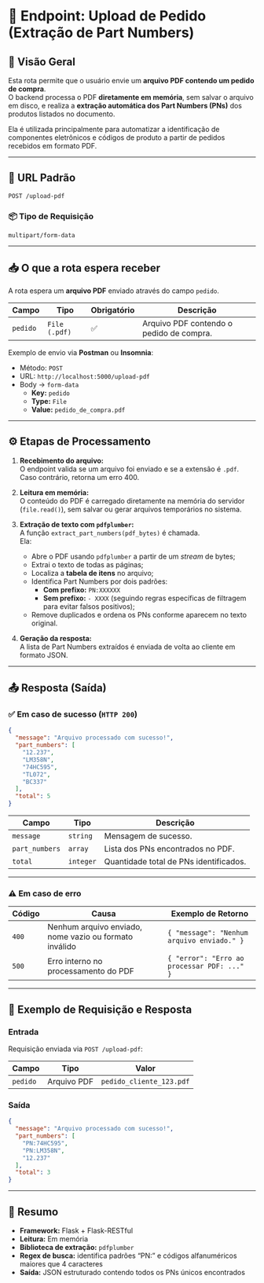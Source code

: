 # 📄 Endpoint: Upload de Pedido (Extração de Part Numbers)

## 🧠 Visão Geral

Esta rota permite que o usuário envie um **arquivo PDF contendo um pedido de compra**.  
O backend processa o PDF **diretamente em memória**, sem salvar o arquivo em disco, e realiza a **extração automática dos Part Numbers (PNs)** dos produtos listados no documento.

Ela é utilizada principalmente para automatizar a identificação de componentes eletrônicos e códigos de produto a partir de pedidos recebidos em formato PDF.

---

## 🔗 URL Padrão

```
POST /upload-pdf
```

### 📦 Tipo de Requisição
`multipart/form-data`

---

## 📥 O que a rota espera receber

A rota espera um **arquivo PDF** enviado através do campo `pedido`.

| Campo   | Tipo  | Obrigatório | Descrição |
|----------|-------|-------------|------------|
| `pedido` | `File (.pdf)` | ✅ | Arquivo PDF contendo o pedido de compra. |

Exemplo de envio via **Postman** ou **Insomnia**:

- Método: `POST`
- URL: `http://localhost:5000/upload-pdf`
- Body → `form-data`
  - **Key:** `pedido`  
  - **Type:** `File`  
  - **Value:** `pedido_de_compra.pdf`

---

## ⚙️ Etapas de Processamento

1. **Recebimento do arquivo:**  
   O endpoint valida se um arquivo foi enviado e se a extensão é `.pdf`.  
   Caso contrário, retorna um erro 400.

2. **Leitura em memória:**  
   O conteúdo do PDF é carregado diretamente na memória do servidor (`file.read()`), sem salvar ou gerar arquivos temporários no sistema.

3. **Extração de texto com `pdfplumber`:**  
   A função `extract_part_numbers(pdf_bytes)` é chamada.  
   Ela:
   - Abre o PDF usando `pdfplumber` a partir de um *stream* de bytes;
   - Extrai o texto de todas as páginas;
   - Localiza a **tabela de itens** no arquivo;
   - Identifica Part Numbers por dois padrões:
     - **Com prefixo:** `PN:XXXXXX`
     - **Sem prefixo:** `- XXXX` (seguindo regras específicas de filtragem para evitar falsos positivos);
   - Remove duplicados e ordena os PNs conforme aparecem no texto original.

4. **Geração da resposta:**  
   A lista de Part Numbers extraídos é enviada de volta ao cliente em formato JSON.

---

## 📤 Resposta (Saída)

### ✅ Em caso de sucesso (`HTTP 200`)
```json
{
  "message": "Arquivo processado com sucesso!",
  "part_numbers": [
    "12.237",
    "LM358N",
    "74HC595",
    "TL072",
    "BC337"
  ],
  "total": 5
}
```

| Campo | Tipo | Descrição |
|--------|------|-----------|
| `message` | `string` | Mensagem de sucesso. |
| `part_numbers` | `array` | Lista dos PNs encontrados no PDF. |
| `total` | `integer` | Quantidade total de PNs identificados. |

---

### ⚠️ Em caso de erro

| Código | Causa | Exemplo de Retorno |
|--------|--------|--------------------|
| `400` | Nenhum arquivo enviado, nome vazio ou formato inválido | `{ "message": "Nenhum arquivo enviado." }` |
| `500` | Erro interno no processamento do PDF | `{ "error": "Erro ao processar PDF: ..." }` |

---

## 🧾 Exemplo de Requisição e Resposta

### **Entrada**
Requisição enviada via `POST /upload-pdf`:

| Campo | Tipo | Valor |
|--------|------|--------|
| `pedido` | Arquivo PDF | `pedido_cliente_123.pdf` |

### **Saída**
```json
{
  "message": "Arquivo processado com sucesso!",
  "part_numbers": [
    "PN:74HC595",
    "PN:LM358N",
    "12.237"
  ],
  "total": 3
}
```

---

## 🧩 Resumo

- **Framework:** Flask + Flask-RESTful  
- **Leitura:** Em memória
- **Biblioteca de extração:** `pdfplumber`  
- **Regex de busca:** identifica padrões “PN:” e códigos alfanuméricos maiores que 4 caracteres  
- **Saída:** JSON estruturado contendo todos os PNs únicos encontrados  
